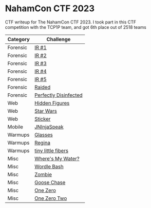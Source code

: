 # NahamCon CTF 2023
CTF writeup for The NahamCon CTF 2023. I took part in this CTF competition with the TCP1P team, and got 6th place out of 2518 teams

| Category | Challenge |
| --- | --- |
| Forensic | [IR #1](/NahamCon%20CTF%202023/IR%20%231/)
| Forensic | [IR #2](/NahamCon%20CTF%202023/IR%20%232/)
| Forensic | [IR #3](/NahamCon%20CTF%202023/IR%20%233/)
| Forensic | [IR #4](/NahamCon%20CTF%202023/IR%20%234/)
| Forensic | [IR #5](/NahamCon%20CTF%202023/IR%20%235/)
| Forensic | [Raided](/NahamCon%20CTF%202023/Raided/)
| Forensic | [Perfectly Disinfected](/NahamCon%20CTF%202023/Perfectly%20Disinfected/)
| Web | [Hidden Figures](/NahamCon%20CTF%202023/Hidden%20Figures/)
| Web | [Star Wars](/NahamCon%20CTF%202023/Star%20Wars/)
| Web | [Sticker](/NahamCon%20CTF%202023/Stickers/)
| Mobile | [JNInjaSpeak](/NahamCon%20CTF%202023/JNInjaSpeak/)
| Warmups | [Glasses](/NahamCon%20CTF%202023/Glasses/)
| Warmups | [Regina](/NahamCon%20CTF%202023/Regina/)
| Warmups | [tiny little fibers](/NahamCon%20CTF%202023/tiny%20little%20fibers/)
| Misc | [Where's My Water?](/NahamCon%20CTF%202023/Where's%20My%20Water/)
| Misc | [Wordle Bash](/NahamCon%20CTF%202023/Wordle%20Bash/)
| Misc | [Zombie](/NahamCon%20CTF%202023/Zombie/)
| Misc | [Goose Chase](/NahamCon%20CTF%202023/Goose%20Chase/)
| Misc | [One Zero](/NahamCon%20CTF%202023/One%20Zero/)
| Misc | [One Zero Two](/NahamCon%20CTF%202023/One%20Zero%20Two/)
